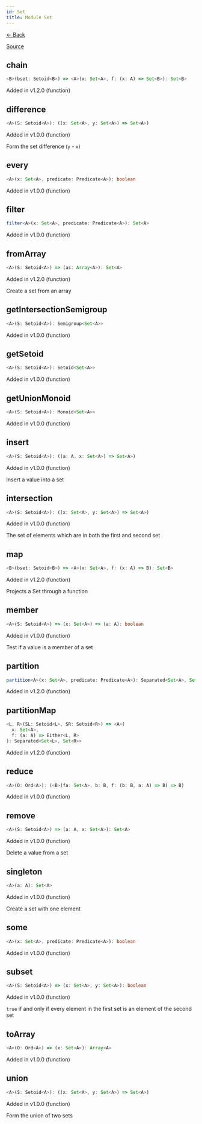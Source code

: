 ```yaml
---
id: Set
title: Module Set
---
```


[← Back](.)

[Source](https://github.com/gcanti/fp-ts/blob/master/src/Set.ts)

## chain

```ts
<B>(bset: Setoid<B>) => <A>(x: Set<A>, f: (x: A) => Set<B>): Set<B>
```

Added in v1.2.0 (function)

## difference

```ts
<A>(S: Setoid<A>): ((x: Set<A>, y: Set<A>) => Set<A>)
```

Added in v1.0.0 (function)

Form the set difference (`y` - `x`)

## every

```ts
<A>(x: Set<A>, predicate: Predicate<A>): boolean
```

Added in v1.0.0 (function)

## filter

```ts
filter<A>(x: Set<A>, predicate: Predicate<A>): Set<A>
```

Added in v1.0.0 (function)

## fromArray

```ts
<A>(S: Setoid<A>) => (as: Array<A>): Set<A>
```

Added in v1.2.0 (function)

Create a set from an array

## getIntersectionSemigroup

```ts
<A>(S: Setoid<A>): Semigroup<Set<A>>
```

Added in v1.0.0 (function)

## getSetoid

```ts
<A>(S: Setoid<A>): Setoid<Set<A>>
```

Added in v1.0.0 (function)

## getUnionMonoid

```ts
<A>(S: Setoid<A>): Monoid<Set<A>>
```

Added in v1.0.0 (function)

## insert

```ts
<A>(S: Setoid<A>): ((a: A, x: Set<A>) => Set<A>)
```

Added in v1.0.0 (function)

Insert a value into a set

## intersection

```ts
<A>(S: Setoid<A>): ((x: Set<A>, y: Set<A>) => Set<A>)
```

Added in v1.0.0 (function)

The set of elements which are in both the first and second set

## map

```ts
<B>(bset: Setoid<B>) => <A>(x: Set<A>, f: (x: A) => B): Set<B>
```

Added in v1.2.0 (function)

Projects a Set through a function

## member

```ts
<A>(S: Setoid<A>) => (x: Set<A>) => (a: A): boolean
```

Added in v1.0.0 (function)

Test if a value is a member of a set

## partition

```ts
partition<A>(x: Set<A>, predicate: Predicate<A>): Separated<Set<A>, Set<A>>
```

Added in v1.2.0 (function)

## partitionMap

```ts
<L, R>(SL: Setoid<L>, SR: Setoid<R>) => <A>(
  x: Set<A>,
  f: (a: A) => Either<L, R>
): Separated<Set<L>, Set<R>>
```

Added in v1.2.0 (function)

## reduce

```ts
<A>(O: Ord<A>): (<B>(fa: Set<A>, b: B, f: (b: B, a: A) => B) => B)
```

Added in v1.0.0 (function)

## remove

```ts
<A>(S: Setoid<A>) => (a: A, x: Set<A>): Set<A>
```

Added in v1.0.0 (function)

Delete a value from a set

## singleton

```ts
<A>(a: A): Set<A>
```

Added in v1.0.0 (function)

Create a set with one element

## some

```ts
<A>(x: Set<A>, predicate: Predicate<A>): boolean
```

Added in v1.0.0 (function)

## subset

```ts
<A>(S: Setoid<A>) => (x: Set<A>, y: Set<A>): boolean
```

Added in v1.0.0 (function)

`true` if and only if every element in the first set is an element of the second set

## toArray

```ts
<A>(O: Ord<A>) => (x: Set<A>): Array<A>
```

Added in v1.0.0 (function)

## union

```ts
<A>(S: Setoid<A>): ((x: Set<A>, y: Set<A>) => Set<A>)
```

Added in v1.0.0 (function)

Form the union of two sets

